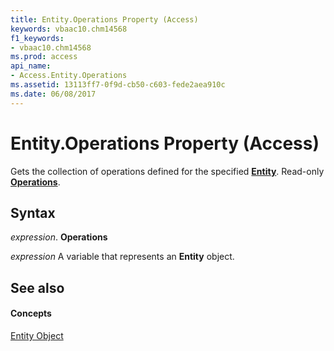```yaml
---
title: Entity.Operations Property (Access)
keywords: vbaac10.chm14568
f1_keywords:
- vbaac10.chm14568
ms.prod: access
api_name:
- Access.Entity.Operations
ms.assetid: 13113ff7-0f9d-cb50-c603-fede2aea910c
ms.date: 06/08/2017
---
```



# Entity.Operations Property (Access)

Gets the collection of operations defined for the specified  **[Entity](entity-object-access.md)**. Read-only **[Operations](operations-object-access.md)**.


## Syntax

 _expression_. **Operations**

 _expression_ A variable that represents an **Entity** object.


## See also


#### Concepts


[Entity Object](entity-object-access.md)

